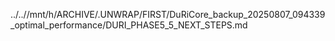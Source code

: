../..//mnt/h/ARCHIVE/.UNWRAP/FIRST/DuRiCore_backup_20250807_094339_optimal_performance/DURI_PHASE5_5_NEXT_STEPS.md